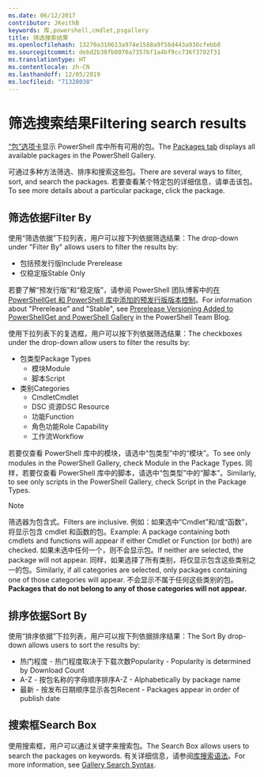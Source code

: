 ```yaml
---
ms.date: 06/12/2017
contributor: JKeithB
keywords: 库,powershell,cmdlet,psgallery
title: 筛选搜索结果
ms.openlocfilehash: 13270a310613a974e1588a9f56d443a936cfebb8
ms.sourcegitcommit: debd2b38fb8070a7357bf1a4bf9cc736f3702f31
ms.translationtype: HT
ms.contentlocale: zh-CN
ms.lasthandoff: 12/05/2019
ms.locfileid: "71328038"
---
```

# <a name="filtering-search-results"></a><span data-ttu-id="ec2eb-103">筛选搜索结果</span><span class="sxs-lookup"><span data-stu-id="ec2eb-103">Filtering search results</span></span>

<span data-ttu-id="ec2eb-104">[“包”选项卡](https://www.powershellgallery.com/packages)显示 PowerShell 库中所有可用的包。</span><span class="sxs-lookup"><span data-stu-id="ec2eb-104">The [Packages tab](https://www.powershellgallery.com/packages) displays all available packages in the PowerShell Gallery.</span></span>

<span data-ttu-id="ec2eb-105">可通过多种方法筛选、排序和搜索这些包。</span><span class="sxs-lookup"><span data-stu-id="ec2eb-105">There are several ways to filter, sort, and search the packages.</span></span>
<span data-ttu-id="ec2eb-106">若要查看某个特定包的详细信息，请单击该包。</span><span class="sxs-lookup"><span data-stu-id="ec2eb-106">To see more details about a particular package, click the package.</span></span>

## <a name="filter-by"></a><span data-ttu-id="ec2eb-107">筛选依据</span><span class="sxs-lookup"><span data-stu-id="ec2eb-107">Filter By</span></span>

<span data-ttu-id="ec2eb-108">使用“筛选依据”下拉列表，用户可以按下列依据筛选结果：</span><span class="sxs-lookup"><span data-stu-id="ec2eb-108">The drop-down under "Filter By" allows users to filter the results by:</span></span>
- <span data-ttu-id="ec2eb-109">包括预发行版</span><span class="sxs-lookup"><span data-stu-id="ec2eb-109">Include Prerelease</span></span>
- <span data-ttu-id="ec2eb-110">仅稳定版</span><span class="sxs-lookup"><span data-stu-id="ec2eb-110">Stable Only</span></span>

<span data-ttu-id="ec2eb-111">若要了解“预发行版”和“稳定版”，请参阅 PowerShell 团队博客中的[在 PowerShellGet 和 PowerShell 库中添加的预发行版版本控制](https://blogs.msdn.microsoft.com/powershell/2017/12/05/prerelease-versioning-added-to-powershellget-and-powershell-gallery/)。</span><span class="sxs-lookup"><span data-stu-id="ec2eb-111">For information about "Prerelease" and "Stable", see [Prerelease Versioning Added to PowerShellGet and PowerShell Gallery](https://blogs.msdn.microsoft.com/powershell/2017/12/05/prerelease-versioning-added-to-powershellget-and-powershell-gallery/) in the PowerShell Team Blog.</span></span>

<span data-ttu-id="ec2eb-112">使用下拉列表下的复选框，用户可以按下列依据筛选结果：</span><span class="sxs-lookup"><span data-stu-id="ec2eb-112">The checkboxes under the drop-down allow users to filter the results by:</span></span>
- <span data-ttu-id="ec2eb-113">包类型</span><span class="sxs-lookup"><span data-stu-id="ec2eb-113">Package Types</span></span>
  - <span data-ttu-id="ec2eb-114">模块</span><span class="sxs-lookup"><span data-stu-id="ec2eb-114">Module</span></span>
  - <span data-ttu-id="ec2eb-115">脚本</span><span class="sxs-lookup"><span data-stu-id="ec2eb-115">Script</span></span>
- <span data-ttu-id="ec2eb-116">类别</span><span class="sxs-lookup"><span data-stu-id="ec2eb-116">Categories</span></span>
  - <span data-ttu-id="ec2eb-117">Cmdlet</span><span class="sxs-lookup"><span data-stu-id="ec2eb-117">Cmdlet</span></span>
  - <span data-ttu-id="ec2eb-118">DSC 资源</span><span class="sxs-lookup"><span data-stu-id="ec2eb-118">DSC Resource</span></span>
  - <span data-ttu-id="ec2eb-119">功能</span><span class="sxs-lookup"><span data-stu-id="ec2eb-119">Function</span></span>
  - <span data-ttu-id="ec2eb-120">角色功能</span><span class="sxs-lookup"><span data-stu-id="ec2eb-120">Role Capability</span></span>
  - <span data-ttu-id="ec2eb-121">工作流</span><span class="sxs-lookup"><span data-stu-id="ec2eb-121">Workflow</span></span>

<span data-ttu-id="ec2eb-122">若要仅查看 PowerShell 库中的模块，请选中“包类型”中的“模块”。</span><span class="sxs-lookup"><span data-stu-id="ec2eb-122">To see only modules in the PowerShell Gallery, check Module in the Package Types.</span></span>
<span data-ttu-id="ec2eb-123">同样，若要仅查看 PowerShell 库中的脚本，请选中“包类型”中的“脚本”。</span><span class="sxs-lookup"><span data-stu-id="ec2eb-123">Similarly, to see only scripts in the PowerShell Gallery, check Script in the Package Types.</span></span>

> [!NOTE]
> <span data-ttu-id="ec2eb-124">筛选器为包含式。</span><span class="sxs-lookup"><span data-stu-id="ec2eb-124">Filters are inclusive.</span></span>
> <span data-ttu-id="ec2eb-125">例如：如果选中“Cmdlet”和/或“函数”，将显示包含 cmdlet 和函数的包。</span><span class="sxs-lookup"><span data-stu-id="ec2eb-125">Example: A package containing both cmdlets and functions will appear if either Cmdlet or Function (or both) are checked.</span></span>
> <span data-ttu-id="ec2eb-126">如果未选中任何一个，则不会显示包。</span><span class="sxs-lookup"><span data-stu-id="ec2eb-126">If neither are selected, the package will not appear.</span></span>
> <span data-ttu-id="ec2eb-127">同样，如果选择了所有类别，将仅显示包含这些类别之一的包。</span><span class="sxs-lookup"><span data-stu-id="ec2eb-127">Similarly, if all categories are selected, only packages containing one of those categories will appear.</span></span>
> <span data-ttu-id="ec2eb-128">不会显示不属于任何这些类别的包。 </span><span class="sxs-lookup"><span data-stu-id="ec2eb-128">**Packages that do not belong to any of those categories will not appear.**</span></span>

## <a name="sort-by"></a><span data-ttu-id="ec2eb-129">排序依据</span><span class="sxs-lookup"><span data-stu-id="ec2eb-129">Sort By</span></span>

<span data-ttu-id="ec2eb-130">使用“排序依据”下拉列表，用户可以按下列依据排序结果：</span><span class="sxs-lookup"><span data-stu-id="ec2eb-130">The Sort By drop-down allows users to sort the results by:</span></span>
- <span data-ttu-id="ec2eb-131">热门程度 - 热门程度取决于下载次数</span><span class="sxs-lookup"><span data-stu-id="ec2eb-131">Popularity - Popularity is determined by Download Count</span></span>
- <span data-ttu-id="ec2eb-132">A-Z - 按包名称的字母顺序排序</span><span class="sxs-lookup"><span data-stu-id="ec2eb-132">A-Z - Alphabetically by package name</span></span>
- <span data-ttu-id="ec2eb-133">最新 - 按发布日期顺序显示各包</span><span class="sxs-lookup"><span data-stu-id="ec2eb-133">Recent - Packages appear in order of publish date</span></span>

## <a name="search-box"></a><span data-ttu-id="ec2eb-134">搜索框</span><span class="sxs-lookup"><span data-stu-id="ec2eb-134">Search Box</span></span>

<span data-ttu-id="ec2eb-135">使用搜索框，用户可以通过关键字来搜索包。</span><span class="sxs-lookup"><span data-stu-id="ec2eb-135">The Search Box allows users to search the packages on keywords.</span></span>
<span data-ttu-id="ec2eb-136">有关详细信息，请参阅[库搜索语法](search-syntax.md)。</span><span class="sxs-lookup"><span data-stu-id="ec2eb-136">For more information, see [Gallery Search Syntax](search-syntax.md).</span></span>
